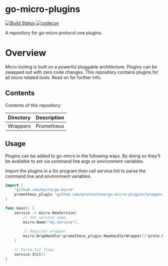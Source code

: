 # go-micro-plugins

[![Build Status](https://travis-ci.org/ProtocolONE/go-micro-plugins.svg?branch=master)](https://travis-ci.org/ProtocolONE/go-micro-plugins) [![codecov](https://codecov.io/gh/ProtocolONE/go-micro-plugins/branch/master/graph/badge.svg)](https://codecov.io/gh/ProtocolONE/go-micro-plugins)

A repository for go-micro protocol one plugins.

 # Overview
 
 Micro tooling is built on a powerful pluggable architecture. Plugins can be swapped out with zero code changes. This repository contains plugins for all micro related tools. Read on for further info.
 
 ## Contents
 
 Contents of this repository:
 
 | Directory | Description                                          |
 | --------- | ---------------------------------------------------- |
 | Wrappers  | Prometheus                                           |
 
  ## Usage
  
Plugins can be added to go-micro in the following ways. By doing so they'll be available to set via command line args or environment variables.

Import the plugins in a Go program then call service.Init to parse the command line and environment variables.

```go
import (
	"github.com/micro/go-micro"
	prometheus_plugin "github.com/protocolone/go-micro-plugins/wrapper/minitoring/prometheus"
)

func main() {
	service := micro.NewService(
		// Set service name
		micro.Name("my.service"),
		
		// Register wrapper
		micro.WrapHandler(prometheus_plugin.NewHandlerWrapper((*proto.MyServiceInterface)(nil))),		
	)

	// Parse CLI flags
	service.Init()
}
```  